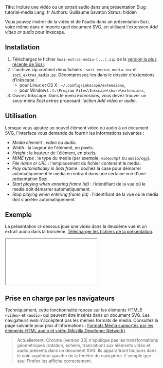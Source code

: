 Title: Inclure une vidéo ou un extrait audio dans une présentation
Slug: tutorial-media
Lang: fr
Authors: Guillaume Savaton
Status: hidden

Vous pouvez insérer de la vidéo et de l'audio dans un présentation Sozi,
voire même dans n'importe quel document SVG, en utilisant l'extension
*Add video or audio* pour Inkscape.

Installation
------------

1. Téléchargez le fichier `Sozi-extras-media-[...].zip`
   de la [version la plus récente de Sozi](https://github.com/senshu/Sozi/releases/).
2. L'archive zip contient deux fichiers&nbsp;: `sozi_extras_media.inx` et `sozi_extras_media.py`.
   Décompressez-les dans le dossier d'extensions d'Inkscape&nbsp;:
    * pour Linux et OS X&nbsp;: `~/.config/inkscape/extensions`,
    * pour Windows&nbsp;: `C:\Program Files\Inkscape\share\extensions`,
3. Ouvrez Inkscape. Dans le menu *Extensions*, vous devez trouver un sous-menu *Sozi extras* proposant l'action *Add video or audio*.

Utilisation
-----------

Lorsque vous ajoutez un nouvel élément video ou audio à un document SVG, l'interface vous demande
de fournir les informations suivantes&nbsp;:

* *Media element*&nbsp;: *video* ou *audio*.
* *Width*&nbsp;: la largeur de l'élément, en pixels.
* *Height*&nbsp;: la hauteur de l'élément, en pixels.
* *MIME type*&nbsp;: le type du media (par exemple, `video/mp4` ou `audio/ogg`).
* *File name or URL*&nbsp;: l'emplacement du fichier contenant le media.
* *Play automatically in Sozi frame*&nbsp;: cochez la case pour démarrer automatiquement le media en entrant
  dans une certaine vue d'une présentation Sozi.
* *Start playing when entering frame (id)*&nbsp;: l'identifiant de la vue où le media doit démarrer automatiquement.
* *Stop playing when entering frame (id)*&nbsp;: l'identifiant de la vue où le media doit s'arrêter automatiquement.

Exemple
-------

La présentation ci-dessous joue une vidéo dans la deuxième vue et un extrait audio
dans la troisième.
[Télécharger les fichiers de la présentation](|filename|/presentations/tutorial-media.zip).

<iframe class="sozi" src="|filename|/presentations/tutorial-media/tutorial-media.sozi.html">
    Your browser cannot display this content.
</iframe>

Prise en charge par les navigateurs
-----------------------------------

Techniquement, cette fonctionnalité repose sur les éléments HTML5 `<video>` et `<audio>`
qui peuvent être insérés dans un document SVG.
Les navigateurs web n'acceptent pas les mêmes formats de media.
Consultez la page suivante pour plus d'informations&nbsp;:
[Formats Media supportés par les éléments HTML audio et vidéo (Mozilla Developer Network)](https://developer.mozilla.org/fr/docs/Web/HTML/formats_media_support).

> Actuellement, Chrome (version 33) n'applique pas les transformations géométriques
> (rotation, échelle, translation) aux éléments vidéo et audio présents dans un document SVG.
> Ils apparaîtront toujours dans le coin supérieur gauche de la fenêtre du navigateur.
> Il semple que seul Firefox les affiche correctement.
